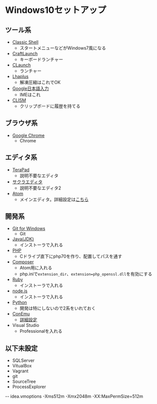 # Windows10セットアップ

## ツール系
* [Classic Shell](http://www.classicshell.net/)
	* スタートメニューなどがWindows7風になる
* [CraftLaunch](https://sites.google.com/site/craftware/clnch)
	* キーボードランチャー
* [CLaunch](http://forest.watch.impress.co.jp/library/software/claunch/)
	* ランチャー
* [Lhaplus](https://lhaplus.softonic.jp/)
	* 解凍圧縮はこれでOK
* [Google日本語入力](https://www.google.co.jp/ime/)
	* IMEはこれ
* [CLISM](http://toro.d.dooo.jp/slwin4.html#clismex3)
	* クリップボードに履歴を持てる

## ブラウザ系
* [Google Chrome](https://www.google.co.jp/chrome/browser/desktop/)
	* Chrome

## エディタ系
* [TeraPad](http://www5f.biglobe.ne.jp/~t-susumu/)
	* 説明不要なエディタ
* [サクラエディタ](http://sakura-editor.sourceforge.net/)
	* 説明不要なエディタ2
* [Atom](https://atom.io/)
	* メインエディタ。詳細設定は[こちら](https://github.com/mapserver2007/my-editor-settings/tree/master/atom)

## 開発系
* [Git for Windows](https://git-for-windows.github.io/)
	* Git
* [Java(JDK)](http://www.oracle.com/technetwork/java/javase/downloads/jdk8-downloads-2133151.html)
    * インストーラで入れる
* [PHP](http://windows.php.net/download#php-7.0)
	* Cドライブ直下にphp70を作り、配置してパスを通す
* [Composer](https://getcomposer.org/doc/00-intro.md#installation-windows)
	* Atom用に入れる
	* php.iniで`extension_dir`、`extension=php_openssl.dll`を有効にする
* [Ruby](https://rubyinstaller.org/)
	* インストーラで入れる
* [node.js](https://nodejs.org/ja/)
	* インストーラで入れる
* [Python](https://www.python.org/downloads/windows/)
	* 開発は特にしないので2系をいれておく
* [ConEmu](https://conemu.github.io/)
	* [詳細設定](https://github.com/mapserver2007/documents/blob/master/powershell/settings.md)
* Visual Studio
	* Professionalを入れる

## 以下未設定

* SQLServer
* VitualBox
* Vagrant
* git
* SourceTree
* ProcessExplorer


--
idea.vmoptions
-Xms512m
-Xmx2048m
-XX:MaxPermSize=512m
